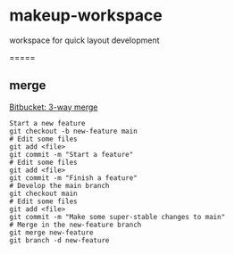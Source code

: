# makeup-workspace
workspace for quick layout development

=====
## merge
[Bitbucket: 3-way merge](https://www.atlassian.com/git/tutorials/using-branches/git-merge)

``` bush
Start a new feature
git checkout -b new-feature main
# Edit some files
git add <file>
git commit -m "Start a feature"
# Edit some files
git add <file>
git commit -m "Finish a feature"
# Develop the main branch
git checkout main
# Edit some files
git add <file>
git commit -m "Make some super-stable changes to main"
# Merge in the new-feature branch
git merge new-feature
git branch -d new-feature
```